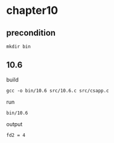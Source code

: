 # chapter10

## precondition
````shell
mkdir bin
````

## 10.6

build

    gcc -o bin/10.6 src/10.6.c src/csapp.c

run

    bin/10.6

output

    fd2 = 4
